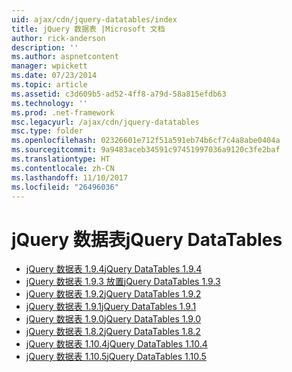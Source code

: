 ```yaml
---
uid: ajax/cdn/jquery-datatables/index
title: jQuery 数据表 |Microsoft 文档
author: rick-anderson
description: ''
ms.author: aspnetcontent
manager: wpickett
ms.date: 07/23/2014
ms.topic: article
ms.assetid: c3d609b5-ad52-4ff8-a79d-58a815efdb63
ms.technology: ''
ms.prod: .net-framework
msc.legacyurl: /ajax/cdn/jquery-datatables
msc.type: folder
ms.openlocfilehash: 02326601e712f51a591eb74b6cf7c4a8abe0404a
ms.sourcegitcommit: 9a9483aceb34591c97451997036a9120c3fe2baf
ms.translationtype: HT
ms.contentlocale: zh-CN
ms.lasthandoff: 11/10/2017
ms.locfileid: "26496036"
---
```

<a name="jquery-datatables"></a><span data-ttu-id="e9c9c-102">jQuery 数据表</span><span class="sxs-lookup"><span data-stu-id="e9c9c-102">jQuery DataTables</span></span>
====================
- [<span data-ttu-id="e9c9c-103">jQuery 数据表 1.9.4</span><span class="sxs-lookup"><span data-stu-id="e9c9c-103">jQuery DataTables 1.9.4</span></span>](cdnjquerydatatables194.md)
- [<span data-ttu-id="e9c9c-104">jQuery 数据表 1.9.3 放置</span><span class="sxs-lookup"><span data-stu-id="e9c9c-104">jQuery DataTables 1.9.3</span></span>](cdnjquerydatatables193.md)
- [<span data-ttu-id="e9c9c-105">jQuery 数据表 1.9.2</span><span class="sxs-lookup"><span data-stu-id="e9c9c-105">jQuery DataTables 1.9.2</span></span>](cdnjquerydatatables192.md)
- [<span data-ttu-id="e9c9c-106">jQuery 数据表 1.9.1</span><span class="sxs-lookup"><span data-stu-id="e9c9c-106">jQuery DataTables 1.9.1</span></span>](cdnjquerydatatables191.md)
- [<span data-ttu-id="e9c9c-107">jQuery 数据表 1.9.0</span><span class="sxs-lookup"><span data-stu-id="e9c9c-107">jQuery DataTables 1.9.0</span></span>](cdnjquerydatatables190.md)
- [<span data-ttu-id="e9c9c-108">jQuery 数据表 1.8.2</span><span class="sxs-lookup"><span data-stu-id="e9c9c-108">jQuery DataTables 1.8.2</span></span>](cdnjquerydatatables182.md)
- [<span data-ttu-id="e9c9c-109">jQuery 数据表 1.10.4</span><span class="sxs-lookup"><span data-stu-id="e9c9c-109">jQuery DataTables 1.10.4</span></span>](cdnjquerydatatables104.md)
- [<span data-ttu-id="e9c9c-110">jQuery 数据表 1.10.5</span><span class="sxs-lookup"><span data-stu-id="e9c9c-110">jQuery DataTables 1.10.5</span></span>](cdnjquerydatatables105.md)
